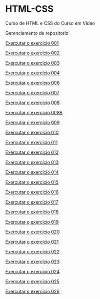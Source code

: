 # HTML-CSS
 Curso de HTML e CSS do Curso em Vídeo

Gerenciamento de repositorio!

<a href= "https://josiassilveira.github.io/HTML-CSS/exercicios/ex001/index.html">Exercutar o exercício 001</a>

<a href= "https://josiassilveira.github.io/HTML-CSS/exercicios/ex002/index.html">Exercutar o exercício 002</a>

<a href= "https://josiassilveira.github.io/HTML-CSS/exercicios/ex003/index.html">Exercutar o exercício 003</a>

<a href= "https://josiassilveira.github.io/HTML-CSS/exercicios/ex004/index.html">Exercutar o exercício 004</a>

<a href= "https://josiassilveira.github.io/HTML-CSS/exercicios/ex006/index.html">Exercutar o exercício 006</a>

<a href= "https://josiassilveira.github.io/HTML-CSS/exercicios/ex007/index.html">Exercutar o exercício 007</a>

<a href= "https://josiassilveira.github.io/HTML-CSS/exercicios/ex008/index.html">Exercutar o exercício 008</a>

<a href= "https://josiassilveira.github.io/HTML-CSS/exercicios/ex008B/index.html">Exercutar o exercício 008B</a>

<a href= "https://josiassilveira.github.io/HTML-CSS/exercicios/ex009/index.html">Exercutar o exercício 009</a>

<a href= "https://josiassilveira.github.io/HTML-CSS/exercicios/ex010/index.html">Exercutar o exercício 010</a>

<a href= "https://josiassilveira.github.io/HTML-CSS/exercicios/ex011/index.html">Exercutar o exercício 011</a>

<a href= "https://josiassilveira.github.io/HTML-CSS/exercicios/ex012/index.html">Exercutar o exercício 012</a>

<a href= "https://josiassilveira.github.io/HTML-CSS/exercicios/ex013/index.html">Exercutar o exercício 013</a>

<a href= "https://josiassilveira.github.io/HTML-CSS/exercicios/ex014/index.html">Exercutar o exercício 014</a>

<a href= "https://josiassilveira.github.io/HTML-CSS/exercicios/ex015/index.html">Exercutar o exercício 015</a>

<a href= "https://josiassilveira.github.io/HTML-CSS/exercicios2/ex016/index.html">Exercutar o exercício 016</a>

<a href= "https://josiassilveira.github.io/HTML-CSS/exercicios/ex017/index.html">Exercutar o exercício 017</a>

<a href= "https://josiassilveira.github.io/HTML-CSS/exercicios/ex018/index.html">Exercutar o exercício 018</a>

<a href= "https://josiassilveira.github.io/HTML-CSS/exercicios/ex019/index.html">Exercutar o exercício 019</a>

<a href= "https://josiassilveira.github.io/HTML-CSS/exercicios/ex020/index.html">Exercutar o exercício 020</a>

<a href= "https://josiassilveira.github.io/HTML-CSS/exercicios/ex021/index.html">Exercutar o exercício 021</a>

<a href= "https://josiassilveira.github.io/HTML-CSS/exercicios/ex022/index.html">Exercutar o exercício 022</a>

<a href= "https://josiassilveira.github.io/HTML-CSS/exercicios/ex023/index.html">Exercutar o exercício 023</a>

<a href= "https://josiassilveira.github.io/HTML-CSS/exercicios/ex024/index.html">Exercutar o exercício 024</a>

<a href= "https://josiassilveira.github.io/HTML-CSS/exercicios/ex025/index.html">Exercutar o exercício 025</a>

<a href= "https://josiassilveira.github.io/HTML-CSS/exercicios/ex026/index.html">Exercutar o exercício 026</a>